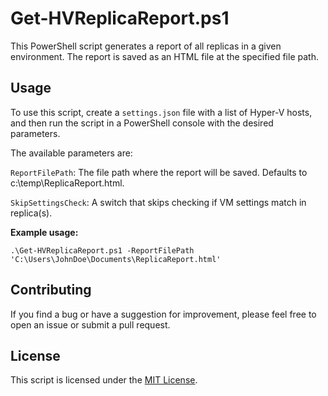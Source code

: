 # Get-HVReplicaReport.ps1
This PowerShell script generates a report of all replicas in a given environment. The report is saved as an HTML file at the specified file path.

## Usage
To use this script, create a `settings.json` file with a list of Hyper-V hosts, and then run the script in a PowerShell console with the desired parameters.

The available parameters are:

`ReportFilePath`: The file path where the report will be saved. Defaults to c:\temp\ReplicaReport.html.

`SkipSettingsCheck`: A switch that skips checking if VM settings match in replica(s).

**Example usage:**

`.\Get-HVReplicaReport.ps1 -ReportFilePath 'C:\Users\JohnDoe\Documents\ReplicaReport.html'`

## Contributing
If you find a bug or have a suggestion for improvement, please feel free to open an issue or submit a pull request.

## License
This script is licensed under the [MIT License](https://mit-license.org/).